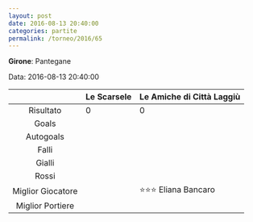 ```yaml
---
layout: post
date: 2016-08-13 20:40:00
categories: partite
permalink: /torneo/2016/65
---
```

**Girone**: Pantegane

Data: 2016-08-13 20:40:00

| | Le Scarsele | Le Amiche di Città Laggiù |
|:-----:|-----|-----|
Risultato|0|0
Goals||
Autogoals||
Falli||
Gialli||
Rossi||
Miglior Giocatore||⭐⭐⭐ Eliana Bancaro<br/>
Miglior Portiere||